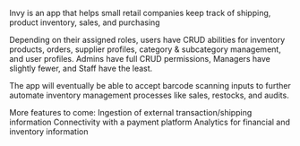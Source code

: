 Invy is an app that helps small retail companies keep track of shipping, product inventory, sales, and purchasing

Depending on their assigned roles, users have CRUD abilities for inventory products, orders, supplier profiles, category & subcategory management, and user profiles. Admins have full CRUD permissions, Managers have slightly fewer, and Staff have the least.

The app will eventually be able to accept barcode scanning inputs to further automate inventory management processes like sales, restocks, and audits.

More features to come:
Ingestion of external transaction/shipping information
Connectivity with a payment platform
Analytics for financial and inventory information

